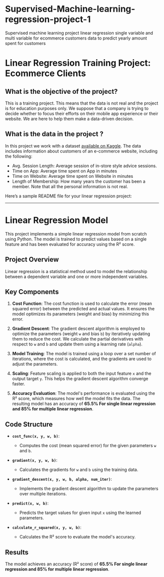 # Supervised-Machine-learning-regression-project-1
Supervised machine learning project linear regression single variable and multi variable for ecommerce customers data to predict yearly amount spent for customers
# Linear Regression Training Project: Ecommerce Clients

## What is the objective of the project?
This is a training project. This means that the data is not real and the project is for education purposes only. We suppose that a company is trying to decide whether to focus their efforts on their mobile app experience or their website. We are here to help them make a data-driven decision.

## What is the data in the project ?
In this project we work with a dataset [available on Kaggle](https://www.kaggle.com/iyadavvaibhav/ecommerce-customer-device-usage). The data includes information about customers of an e-commerce website, including the following:
- Avg. Session Length: Average session of in-store style advice sessions.
- Time on App: Average time spent on App in minutes
- Time on Website: Average time spent on Website in minutes
- Length of Membership: How many years the customer has been a member.
Note that all the personal information is not real.

Here’s a sample README file for your linear regression project:

---

# Linear Regression Model

This project implements a simple linear regression model from scratch using Python. The model is trained to predict values based on a single feature and has been evaluated for accuracy using the R² score.

## Project Overview

Linear regression is a statistical method used to model the relationship between a dependent variable and one or more independent variables.

## Key Components

1. **Cost Function**:
   The cost function is used to calculate the error (mean squared error) between the predicted and actual values. It ensures the model optimizes its parameters (weight and bias) by minimizing this error.

2. **Gradient Descent**:
   The gradient descent algorithm is employed to optimize the parameters (weight `w` and bias `b`) by iteratively updating them to reduce the cost. We calculate the partial derivatives with respect to `w` and `b` and update them using a learning rate (`alpha`).

3. **Model Training**:
   The model is trained using a loop over a set number of iterations, where the cost is calculated, and the gradients are used to adjust the parameters.

4. **Scaling**:
   Feature scaling is applied to both the input feature `x` and the output target `y`. This helps the gradient descent algorithm converge faster.

5. **Accuracy Evaluation**:
   The model's performance is evaluated using the R² score, which measures how well the model fits the data. The resulting model has an accuracy of **65.5% For single linear regression and 85% for multiple linear regression**.

## Code Structure

- **`cost_func(x, y, w, b)`**:
  - Computes the cost (mean squared error) for the given parameters `w` and `b`.

- **`gradient(x, y, w, b)`**:
  - Calculates the gradients for `w` and `b` using the training data.

- **`gradient_descent(x, y, w, b, alpha, num_iter)`**:
  - Implements the gradient descent algorithm to update the parameters over multiple iterations.

- **`predict(x, w, b)`**:
  - Predicts the target values for given input `x` using the learned parameters.

- **`calculate_r_squared(x, y, w, b)`**:
  - Calculates the R² score to evaluate the model's accuracy.

## Results

The model achieves an accuracy (R² score) of **65.5% For single linear regression and 85% for multiple linear regression**. 
